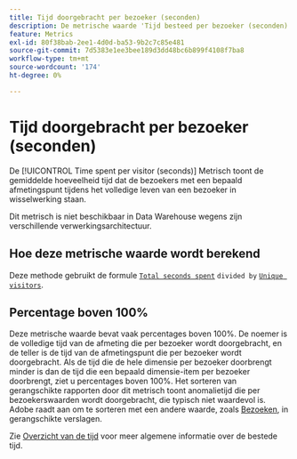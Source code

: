 ```yaml
---
title: Tijd doorgebracht per bezoeker (seconden)
description: De metrische waarde 'Tijd besteed per bezoeker (seconden)' toont de gemiddelde hoeveelheid tijd die bezoekers met een bepaald afmetingspunt tijdens het volledige leven van een bezoeker in wisselwerking staan.
feature: Metrics
exl-id: 80f38bab-2ee1-4d0d-ba53-9b2c7c85e481
source-git-commit: 7d5383e1ee3bee189d3dd48bc6b899f4108f7ba8
workflow-type: tm+mt
source-wordcount: '174'
ht-degree: 0%

---
```


# Tijd doorgebracht per bezoeker (seconden)

De [!UICONTROL Time spent per visitor (seconds)] Metrisch toont de gemiddelde hoeveelheid tijd dat de bezoekers met een bepaald afmetingspunt tijdens het volledige leven van een bezoeker in wisselwerking staan.

Dit metrisch is niet beschikbaar in Data Warehouse wegens zijn verschillende verwerkingsarchitectuur.

## Hoe deze metrische waarde wordt berekend

Deze methode gebruikt de formule [`Total seconds spent`](total-seconds-spent.md) `divided by` [`Unique visitors`](unique-visitors.md).

## Percentage boven 100%

Deze metrische waarde bevat vaak percentages boven 100%. De noemer is de volledige tijd van de afmeting die per bezoeker wordt doorgebracht, en de teller is de tijd van de afmetingspunt die per bezoeker wordt doorgebracht. Als de tijd die de hele dimensie per bezoeker doorbrengt minder is dan de tijd die een bepaald dimensie-item per bezoeker doorbrengt, ziet u percentages boven 100%. Het sorteren van gerangschikte rapporten door dit metrisch toont anomalietijd die per bezoekerswaarden wordt doorgebracht, die typisch niet waardevol is. Adobe raadt aan om te sorteren met een andere waarde, zoals [Bezoeken](visits.md), in gerangschikte verslagen.

Zie [Overzicht van de tijd](time-spent.md) voor meer algemene informatie over de bestede tijd.
